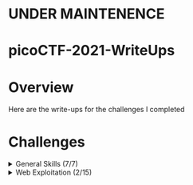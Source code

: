 # UNDER MAINTENENCE
# picoCTF-2021-WriteUps

# Overview
Here are the write-ups for the challenges I completed

# Challenges
<details>
  <summary>General Skills (7/7)</summary>
  
  * [Magikarp Ground Mission](https://github.com/Bsnookie9/picoCTF-2021-WriteUps/tree/main/General%20Skills/Magikarp%20Ground%20Mission)
  * [Nice netcat...](https://github.com/Bsnookie9/picoCTF-2021-WriteUps/tree/main/General%20Skills/Nice%20netcat...)
  * [Obedient Cat](https://github.com/Bsnookie9/picoCTF-2021-WriteUps/tree/main/General%20Skills/Obedient%20Cat)
  * [Python Wrangling](https://github.com/Bsnookie9/picoCTF-2021-WriteUps/tree/main/General%20Skills/Python%20Wrangling)
  * [Static ain't always noise](https://github.com/Bsnookie9/picoCTF-2021-WriteUps/tree/main/General%20Skills/Static%20ain't%20always%20noise)
  * [Tab, Tab, Attack](https://github.com/Bsnookie9/picoCTF-2021-WriteUps/tree/main/General%20Skills/Tab%2C%20Tab%2C%20Attack)
  * [Wave a flag](https://github.com/Bsnookie9/picoCTF-2021-WriteUps/tree/main/General%20Skills/Wave%20a%20flag)

</details>

<details>
  <summary>Web Exploitation (2/15)</summary>

  * Bithug (Unsolved)
  * [Cookies]() (Solved, needs write up)
  * Get aHEAD (Unsolved)
  * It is my Birthday (Unsolved)
  * More Cookies (Unsolved)
  * Most Cookies (Unsolved)
  * [Scavenger Hunt](https://github.com/Bsnookie9/picoCTF-2021-WriteUps/tree/main/Web%20Exploitation/Scavenger%20Hunt)
  * Some Assembly Required 1 (Unsolved)
  * Some Assembly Required 2 (Unsolved)
  * Some Assembly Required 3 (Unsolved)
  * Some Assembly Required 4 (Unsolved)
  * Super Serial (Unsolved)
  * Web Gauntlet 2 (Unsolved)
  * Who are you? (Unsolved)
  * Web Gauntlet 3 (Unsolved)
</details>
